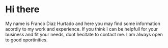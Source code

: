 # Hi there

My name is Franco Diaz Hurtado and here you may find some information acordly to my work and experience. If you think I can be helpfull for your business and fit your needs, dont hecitate to contact me. I am always open to good oportinities.
